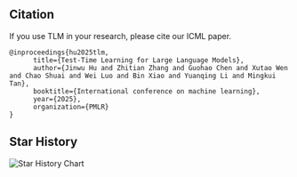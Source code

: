 

## Citation
If you use TLM in your research, please cite our ICML paper.

```text
@inproceedings{hu2025tlm,
      title={Test-Time Learning for Large Language Models}, 
      author={Jinwu Hu and Zhitian Zhang and Guohao Chen and Xutao Wen and Chao Shuai and Wei Luo and Bin Xiao and Yuanqing Li and Mingkui Tan},
      booktitle={International conference on machine learning},
      year={2025},
      organization={PMLR}
}
```

## Star History

![Star History Chart](https://api.star-history.com/svg?repos=Fhujinwu/TLM&type=Date)
